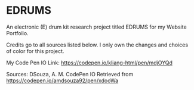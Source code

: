 # EDRUMS
An electronic (E) drum kit research project titled EDRUMS for my Website Portfolio. 

Credits go to all sources listed below. I only own the changes and choices of color for this project. 

My Code Pen IO Link: https://codepen.io/kliang-html/pen/mdjOYQd 


Sources: 
DSouza, A. M. CodePen IO Retrieved from https://codepen.io/amdsouza92/pen/xdooWa
